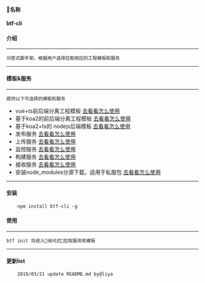 #### 名称
   **btf-cli**
#### 介绍
---
    问答式脚手架，根据用户选择拉取相应的工程模板和服务
---
#### 模板&服务
---
    提供以下可选择的模板和服务

- vue+ts前后端分离工程模板  [去看看怎么使用](https://github.com/liya3719/vue-ts-template)
- 基于koa2的前后端分离工程模板  [去看看怎么使用](https://github.com/liya3719/koa2-separate-template)
- 基于koa2+ts的 nodejs后端模板  [去看看怎么使用](https://github.com/liya3719/koa2-service-template)
- 发布服务  [去看看怎么使用]()
- 上传服务  [去看看怎么使用](https://github.com/liya3719/upload-service)
- 监控服务  [去看看怎么使用](https://github.com/liya3719/fe-monitor)
- 构建服务  [去看看怎么使用](https://github.com/liya3719/btf-middleware-webpack4)
- 接收服务  [去看看怎么使用](https://github.com/liya3719/btf-middleware-receive)
- 安装node_modules分源下载，适用于私服包  [去看看怎么使用](https://github.com/liya3719/btf-middleware-install)
---
#### 安装
```
    npm install btf-cli -g
```
#### 使用
---
    btf init 将进入询问式拉取服务和模板
---

#### 更新list
```
    2019/03/21 update README.md by@liya 
```